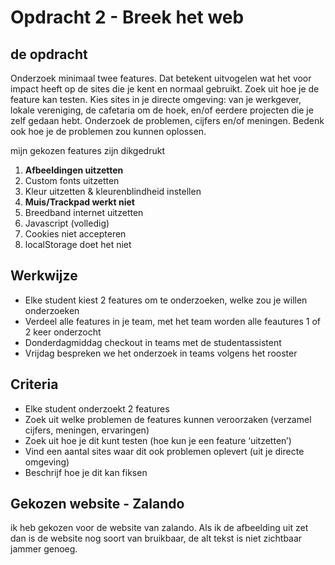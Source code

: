 # Opdracht 2 - Breek het web

## de opdracht

Onderzoek minimaal twee features. Dat betekent uitvogelen wat het voor impact heeft op de sites die je kent en normaal gebruikt. Zoek uit hoe je de feature kan testen. Kies sites in je directe omgeving: van je werkgever, lokale vereniging, de cafetaria om de hoek, en/of eerdere projecten die je zelf gedaan hebt. Onderzoek de problemen, cijfers en/of meningen. Bedenk ook hoe je de problemen zou kunnen oplossen.

mijn gekozen features zijn dikgedrukt

1. **Afbeeldingen uitzetten**
2. Custom fonts uitzetten
3. Kleur uitzetten & kleurenblindheid instellen
4. **Muis/Trackpad werkt niet**
5. Breedband internet uitzetten
6. Javascript (volledig)
7. Cookies niet accepteren
8. localStorage doet het niet

## Werkwijze

- Elke student kiest 2 features om te onderzoeken, welke zou je willen onderzoeken
- Verdeel alle features in je team, met het team worden alle feautures 1 of 2 keer onderzocht
- Donderdagmiddag checkout in teams met de studentassistent
- Vrijdag bespreken we het onderzoek in teams volgens het rooster


## Criteria

- Elke student onderzoekt 2 features
- Zoek uit welke problemen de features kunnen veroorzaken (verzamel cijfers, meningen, ervaringen)
- Zoek uit hoe je dit kunt testen (hoe kun je een feature ‘uitzetten’)
- Vind een aantal sites waar dit ook problemen oplevert (uit je directe omgeving)
- Beschrijf hoe je dit kan fiksen


## Gekozen website - Zalando

ik heb gekozen voor de website van zalando. Als ik de afbeelding uit zet dan is de website nog soort van bruikbaar, de alt tekst is niet zichtbaar jammer genoeg.
